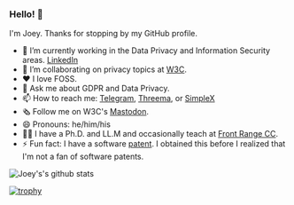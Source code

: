 ### Hello! 👋

I'm Joey. Thanks for stopping by my GitHub profile.

- 🔭 I’m currently working in the Data Privacy and Information Security areas. [LinkedIn](https://www.linkedin.com/in/rinchen/)
- 🤝 I’m collaborating on privacy topics at [W3C](https://github.com/w3c).
- ♥ I love FOSS.
- 💬 Ask me about GDPR and Data Privacy.
- 📫 How to reach me: [Telegram](https://telegram.me/joey911), [Threema](https://threema.id/T5R278PZ), or [SimpleX](https://simplex.chat/contact#/?v=1-2&smp=smp%3A%2F%2F0YuTwO05YJWS8rkjn9eLJDjQhFKvIYd8d4xG8X1blIU%3D%40smp8.simplex.im%2F8YBl-dJkReISy9T6DXQSkRWJL8-CpG9O%23MCowBQYDK2VuAyEA_GHk0Xl0gcyg8phO5nR0Fxff6lBjKY4Z1ruanzpKHEc%3D)
- 🗞 Follow me on W3C's [Mastodon](https://w3c.social/@jjs).
- 😄 Pronouns: he/him/his
- 👨‍🏫 I have a Ph.D. and LL.M and occasionally teach at [Front Range CC](https://frontrange.edu/).
- ⚡ Fun fact: I have a software [patent](http://www.freepatentsonline.com/7321852.html). I obtained this before I realized that I'm not a fan of software patents.

![Joey's's github stats](https://github-readme-stats.vercel.app/api?username=rinchen&show_icons=true)

[![trophy](https://github-profile-trophy.vercel.app/?username=rinchen&theme=onedark)](https://github.com/ryo-ma/github-profile-trophy)
